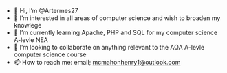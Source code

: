- 👋 Hi, I’m @Artermes27
- 👀 I’m interested in all areas of computer science and wish to broaden my knowlege
- 🌱 I’m currently learning Apache, PHP and SQL for my computer science A-levle NEA
- 💞️ I’m looking to collaborate on anything relevant to the AQA A-levle computer science course 
- 📫 How to reach me:
    email; mcmahonhenry1@outlook.com
